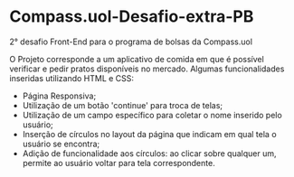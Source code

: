 # Compass.uol-Desafio-extra-PB
2° desafio Front-End para o programa de bolsas da Compass.uol

O Projeto corresponde a um aplicativo de comida em que é possível verificar e pedir pratos disponíveis no mercado. Algumas funcionalidades inseridas utilizando HTML e CSS:

* Página Responsiva;
* Utilização de um botão 'continue' para troca de telas;
* Utilização de um campo específico para coletar o nome inserido pelo usuário;
* Inserção de círculos no layout da página que indicam em qual tela o usuário se encontra;
* Adição de funcionalidade aos círculos: ao clicar sobre qualquer um, permite ao usuário voltar para tela correspondente.
